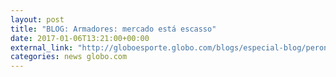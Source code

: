 ```yaml
---
layout: post
title: "BLOG: Armadores: mercado está escasso"
date: 2017-01-06T13:21:00+00:00
external_link: "http://globoesporte.globo.com/blogs/especial-blog/peron-na-arquibancada/post/armadores-mercado-esta-escasso.html"
categories: news globo.com
---
```

